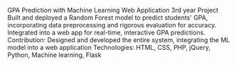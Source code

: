 GPA Prediction with Machine Learning Web Application
3rd year Project
Built and deployed a Random Forest model to predict students' GPA, incorporating data preprocessing and
rigorous evaluation for accuracy. Integrated into a web app for real-time, interactive GPA predictions.
Contribution: Designed and developed the entire system, integrating the ML model into a web application
Technologies: HTML, CSS, PHP, jQuery, Python, Machine learning, Flask
